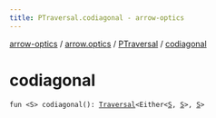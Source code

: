 ```yaml
---
title: PTraversal.codiagonal - arrow-optics
---
```


[arrow-optics](../../index.html) / [arrow.optics](../index.html) / [PTraversal](index.html) / [codiagonal](./codiagonal.html)

# codiagonal

`fun <S> codiagonal(): `[`Traversal`](../-traversal.html)`<Either<`[`S`](codiagonal.html#S)`, `[`S`](codiagonal.html#S)`>, `[`S`](codiagonal.html#S)`>`